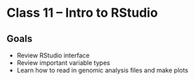 Class 11 – Intro to RStudio
=============================================

Goals
----
- Review RStudio interface
- Review important variable types
- Learn how to read in genomic analysis files and make plots

